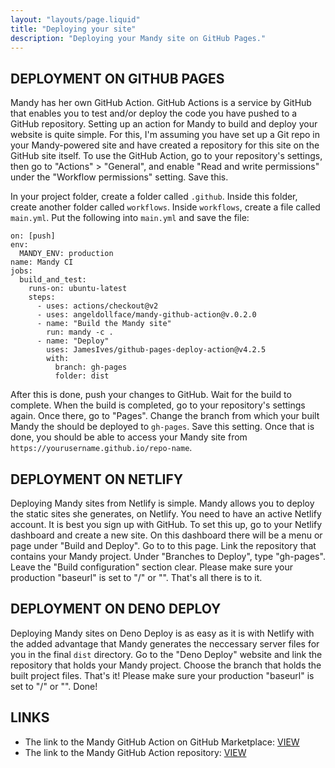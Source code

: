```yaml
---
layout: "layouts/page.liquid"
title: "Deploying your site"
description: "Deploying your Mandy site on GitHub Pages."
---
```


## DEPLOYMENT ON GITHUB PAGES

Mandy has her own GitHub Action. GitHub Actions is a service by GitHub that enables you to test and/or deploy the code you have pushed to a GitHub repository.
Setting up an action for Mandy to build and deploy your website is quite simple. For this, I'm assuming you have set up a Git repo in your Mandy-powered site and have created a repository for this site on the GitHub site itself. To use the GitHub Action, go to your repository's settings, then go to "Actions" > "General", and enable "Read and write permissions" under the "Workflow permissions" setting. Save this.

In your project folder, create a folder called `.github`. Inside this folder, create another folder called `workflows`. Inside `workflows`, create a file called `main.yml`. Put the following into `main.yml` and save the file:

```YML
on: [push]
env:
  MANDY_ENV: production
name: Mandy CI
jobs:
  build_and_test:
    runs-on: ubuntu-latest
    steps:
      - uses: actions/checkout@v2
      - uses: angeldollface/mandy-github-action@v.0.2.0
      - name: "Build the Mandy site"
        run: mandy -c .
      - name: "Deploy"
        uses: JamesIves/github-pages-deploy-action@v4.2.5
        with:
          branch: gh-pages
          folder: dist
```

After this is done, push your changes to GitHub. Wait for the build to complete. When the build is completed, go to your repository's settings again. Once there, go to "Pages". Change the branch from which your built Mandy the should be deployed to `gh-pages`. Save this setting. Once that is done, you should be able to access your Mandy site from `https://yourusername.github.io/repo-name`.

## DEPLOYMENT ON NETLIFY

Deploying Mandy sites from Netlify is simple. Mandy allows you to deploy the static sites she generates, on Netlify. You need to have an active Netlify account. It is best you sign up with GitHub. To set this up, go to your Netlify dashboard and create a new site. On this dashboard there will be a menu or page under "Build and Deploy". Go to to this page. Link the repository that contains your Mandy project. Under "Branches to Deploy", type "gh-pages". Leave the "Build configuration" section clear. Please make sure your production "baseurl" is set to "/" or "". That's all there is to it.

## DEPLOYMENT ON DENO DEPLOY

Deploying Mandy sites on Deno Deploy is as easy as it is with Netlify with the added advantage that Mandy generates the neccessary server files for you in the final `dist` directory. Go to the "Deno Deploy" website and link the repository that holds your Mandy project. Choose the branch that holds the built project files. That's it! Please make sure your production "baseurl" is set to "/" or "". Done!

## LINKS

- The link to the Mandy GitHub Action on GitHub Marketplace: [VIEW](https://github.com/marketplace/actions/mandy-site-build)
- The link to the Mandy GitHub Action repository: [VIEW](https://github.com/angeldollface/mandy-github-action)
